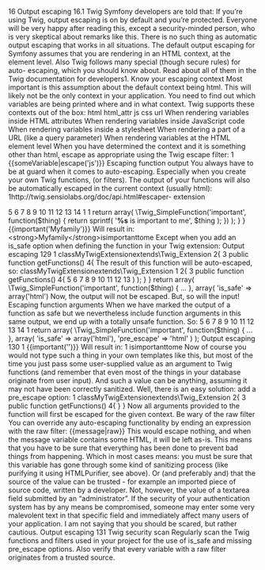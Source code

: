 16 Output escaping 16.1 Twig
Symfony developers are told that:
If you’re using Twig, output escaping is on by default and you’re protected.
Everyone will be very happy after reading this, except a security-minded person, who is very skeptical about remarks like this. There is no such thing as automatic output escaping that works in all situations. The default output escaping for Symfony assumes that you are rendering in an HTML context, at the element level. Also Twig follows many special (though secure rules) for auto- escaping, which you should know about. Read about all of them in the Twig documentation for developers1.
Know your escaping context
Most important is this assumption about the default context being html. This will likely not be the only context in your application. You need to find out which variables are being printed where and in what context. Twig supports these contexts out of the box:
html
html_attr
js css url
When rendering variables inside HTML attributes
When rendering variables inside JavaScript code
When rendering variables inside a stylesheet
When rendering a part of a URL (like a query parameter)
When rendering variables at the HTML element level
When you have determined the context and it is something other than html, escape as appropriate using the Twig escape filter:
1 {{someVariable|escape('js')}} Escaping function output
You always have to be at guard when it comes to auto-escaping. Especially when you create your own Twig functions, (or filters). The output of your functions will also be automatically escaped in the current context (usually html):
1http://twig.sensiolabs.org/doc/api.html#escaper- extension
 
5 6 7 8 9
10 11 12 13 14
1
1
return array(
\Twig_SimpleFunction('important', function($thing) {
return sprintf(
'<strong>%s</strong> is important to me', $thing
); })
); }
}
{{important('Myfamily')}} Will result in:
&lt;strong&gt;Myfamily&lt;/strong&gt;isimportanttome
Except when you add an is_safe option when defining the function in your Twig extension:
Output escaping 129
1 classMyTwigExtensionextends\Twig_Extension 2{
3 public function getFunctions()
4{
The result of this function will be auto-escaped, so:
classMyTwigExtensionextends\Twig_Extension
1
2{
3 public function getFunctions() 4{
5
6
7
8
9
10 11 12 13
) );
} }
return array(
\Twig_SimpleFunction('important', function($thing) {
...
}, array(
'is_safe' => array('html')
Now, the output will not be escaped. But, so will the input! Escaping function arguments
When we have marked the output of a function as safe but we nevertheless include function arguments in this same output, we end up with a totally unsafe function. So:
5 6 7 8 9
10 11 12 13 14
1
return array(
\Twig_SimpleFunction('important', function($thing) {
...
}, array(
'is_safe' => array('html'), 'pre_escape' => 'html'
) );
Output escaping 130
1 {{important('<script>alert("Security")</script>')}} Will result in:
1 <strong><script>alert("Security")</script></strong>isimportanttome
Now of course you would not type such a thing in your own templates like this, but most of the time you just pass some user-supplied value as an argument to Twig functions (and remember that even most of the things in your database originate from user input). And such a value can be anything, assuming it may not have been correctly sanitized.
Well, there is an easy solution: add a pre_escape option:
1 classMyTwigExtensionextends\Twig_Extension 2{
3 public function getFunctions()
4{
} }
Now all arguments provided to the function will first be escaped for the given context.
Be wary of the raw filter
You can override any auto-escaping functionality by ending an expression with the raw filter:
{{message|raw}}
This would escape nothing, and when the message variable contains some HTML, it will be left as-is. This means that you have to be sure that everything has been done to prevent bad things from happening. Which in most cases means: you must be sure that this variable has gone through some kind of sanitizing process (like purifying it using HTMLPurifier, see above). Or (and preferably and) that the source of the value can be trusted - for example an imported piece of source code, written by a developer. Not, however, the value of a textarea field submitted by an “administrator”. If the security of your authentication system has by any means be compromised, someone may enter some very malevolent text in that specific field and immediately affect many users of your application. I am not saying that you should be scared, but rather cautious.
Output escaping 131
 Twig security scan
Regularly scan the Twig functions and filters used in your project for the use of is_safe and missing pre_escape options. Also verify that every variable with a raw filter originates from a trusted source.